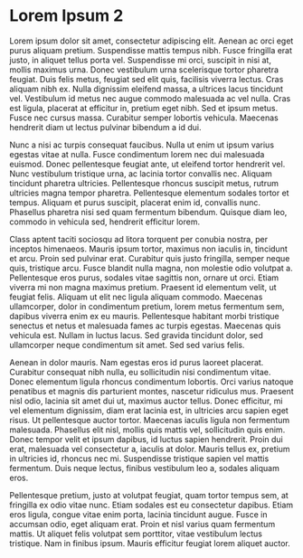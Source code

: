 # Lorem Ipsum 2

Lorem ipsum dolor sit amet, consectetur adipiscing elit. Aenean ac orci eget
purus aliquam pretium. Suspendisse mattis tempus nibh. Fusce fringilla erat
justo, in aliquet tellus porta vel. Suspendisse mi orci, suscipit in nisi at,
mollis maximus urna. Donec vestibulum urna scelerisque tortor pharetra feugiat.
Duis felis metus, feugiat sed elit quis, facilisis viverra lectus. Cras aliquam
nibh ex. Nulla dignissim eleifend massa, a ultrices lacus tincidunt vel.
Vestibulum id metus nec augue commodo malesuada ac vel nulla. Cras est ligula,
placerat at efficitur in, pretium eget nibh. Sed et ipsum metus. Fusce nec
cursus massa. Curabitur semper lobortis vehicula. Maecenas hendrerit diam ut
lectus pulvinar bibendum a id dui.

Nunc a nisi ac turpis consequat faucibus. Nulla ut enim ut ipsum varius egestas
vitae at nulla. Fusce condimentum lorem nec dui malesuada euismod. Donec
pellentesque feugiat ante, ut eleifend tortor hendrerit vel. Nunc vestibulum
tristique urna, ac lacinia tortor convallis nec. Aliquam tincidunt pharetra
ultricies. Pellentesque rhoncus suscipit metus, rutrum ultricies magna tempor
pharetra. Pellentesque elementum sodales tortor et tempus. Aliquam et purus
suscipit, placerat enim id, convallis nunc. Phasellus pharetra nisi sed quam
fermentum bibendum. Quisque diam leo, commodo in vehicula sed, hendrerit
efficitur lorem.

Class aptent taciti sociosqu ad litora torquent per conubia nostra, per
inceptos himenaeos. Mauris ipsum tortor, maximus non iaculis in, tincidunt et
arcu. Proin sed pulvinar erat. Curabitur quis justo fringilla, semper neque
quis, tristique arcu. Fusce blandit nulla magna, non molestie odio volutpat a.
Pellentesque eros purus, sodales vitae sagittis non, ornare ut orci. Etiam
viverra mi non magna maximus pretium. Praesent id elementum velit, ut feugiat
felis. Aliquam ut elit nec ligula aliquam commodo. Maecenas ullamcorper, dolor
in condimentum pretium, lorem metus fermentum sem, dapibus viverra enim ex eu
mauris. Pellentesque habitant morbi tristique senectus et netus et malesuada
fames ac turpis egestas. Maecenas quis vehicula est. Nullam in luctus lacus.
Sed gravida tincidunt dolor, sed ullamcorper neque condimentum sit amet. Sed
sed varius felis.

Aenean in dolor mauris. Nam egestas eros id purus laoreet placerat. Curabitur
consequat nibh nulla, eu sollicitudin nisi condimentum vitae. Donec elementum
ligula rhoncus condimentum lobortis. Orci varius natoque penatibus et magnis
dis parturient montes, nascetur ridiculus mus. Praesent nisl odio, lacinia sit
amet dui ut, maximus auctor tellus. Donec efficitur, mi vel elementum
dignissim, diam erat lacinia est, in ultricies arcu sapien eget risus. Ut
pellentesque auctor tortor. Maecenas iaculis ligula non fermentum malesuada.
Phasellus elit nisl, mollis quis mattis vel, sollicitudin quis enim. Donec
tempor velit et ipsum dapibus, id luctus sapien hendrerit. Proin dui erat,
malesuada vel consectetur a, iaculis at dolor. Mauris tellus ex, pretium in
ultricies id, rhoncus nec mi. Suspendisse tristique sapien vel mattis
fermentum. Duis neque lectus, finibus vestibulum leo a, sodales aliquam eros.

Pellentesque pretium, justo at volutpat feugiat, quam tortor tempus sem, at
fringilla ex odio vitae nunc. Etiam sodales est eu consectetur dapibus. Etiam
eros ligula, congue vitae enim porta, lacinia tincidunt augue. Fusce in
accumsan odio, eget aliquam erat. Proin et nisl varius quam fermentum mattis.
Ut aliquet felis volutpat sem porttitor, vitae vestibulum lectus tristique. Nam
in finibus ipsum. Mauris efficitur feugiat lorem aliquet auctor.
